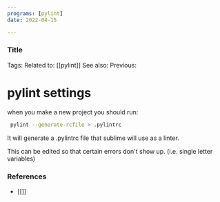 ```yaml
---
programs: [pylint]
date: 2022-04-15

---
```

### Title
Tags: 
Related to: [[pylint]]
See also: 
Previous:

# pylint settings

when you make a new project you should run:

```bash
 pylint --generate-rcfile > .pylintrc
```
It will generate a .pylintrc file that sublime will use as a linter.

This can be edited so that certain errors don't show up. (i.e. single letter variables)


### References
- [[]]